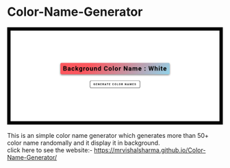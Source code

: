 # Color-Name-Generator
![](screenshort/screenshort.png)

This is an simple color name generator which generates more than 50+ color name randomally and it display it in background.<br>
click here to see the website:- https://mrvishalsharma.github.io/Color-Name-Generator/
